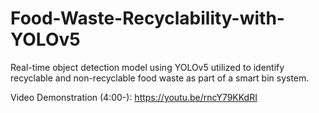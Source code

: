 # Food-Waste-Recyclability-with-YOLOv5
Real-time object detection model using YOLOv5 utilized to identify recyclable and non-recyclable food waste as part of a smart bin system.

Video Demonstration (4:00-): https://youtu.be/rncY79KKdRI
